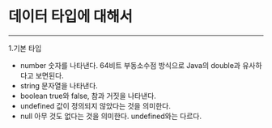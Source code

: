데이터 타입에 대해서
===============
-------------------------------
1.기본 타입
* number  숫자를 나타낸다. 64비트 부동소수점 방식으로 Java의 double과 유사하다고 보면된다.
* string  문자열을 나타낸다.
* boolean  true와 false, 참과 거짓을 나타낸다.
* undefined  값이 정의되지 않았다는 것을 의미한다.
* null  아무 것도 없다는 것을 의미한다. undefined와는 다르다.

